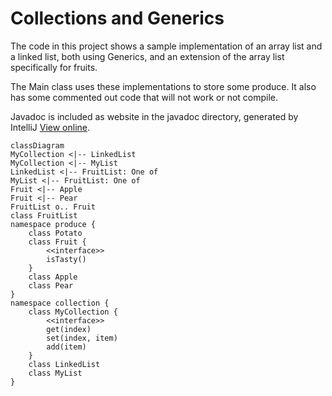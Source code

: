 # Collections and Generics

The code in this project shows a sample implementation of an array list and a
linked list, both using Generics, and an extension of the array list
specifically for fruits.

The Main class uses these implementations to store some produce. It also has
some commented out code that will not work or not compile.

Javadoc is included as website in the javadoc directory, generated by IntelliJ
[View online](https://rinze-codegorilla.github.io/ArrayListAndGenericsSampleProject/).

```mermaid
classDiagram
MyCollection <|-- LinkedList
MyCollection <|-- MyList
LinkedList <|-- FruitList: One of
MyList <|-- FruitList: One of
Fruit <|-- Apple
Fruit <|-- Pear
FruitList o.. Fruit
class FruitList
namespace produce {
    class Potato
    class Fruit {
        <<interface>>
        isTasty()
    }
    class Apple
    class Pear
}
namespace collection {
    class MyCollection {
        <<interface>>
        get(index)
        set(index, item)
        add(item)
    }
    class LinkedList
    class MyList
}
```
